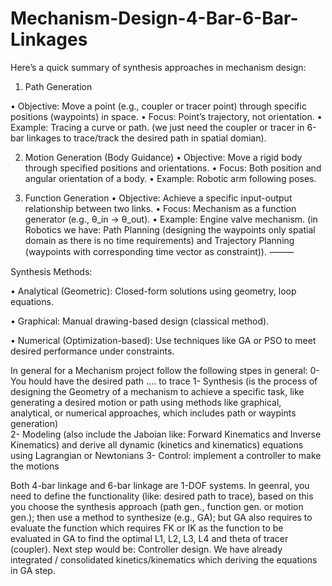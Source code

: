 # Mechanism-Design-4-Bar-6-Bar-Linkages
Here’s a quick summary of synthesis approaches in mechanism design:

1. Path Generation

• Objective: Move a point (e.g., coupler or tracer point) through specific positions (waypoints) in space.
• Focus: Point’s trajectory, not orientation.
• Example: Tracing a curve or path. (we just need the coupler or tracer in 6-bar linkages to trace/track the desired path in spatial domian). 

2. Motion Generation (Body Guidance)
• Objective: Move a rigid body through specified positions and orientations.
• Focus: Both position and angular orientation of a body.
• Example: Robotic arm following poses.

3. Function Generation
• Objective: Achieve a specific input-output relationship between two links.
• Focus: Mechanism as a function generator (e.g., θ_in → θ_out).
• Example: Engine valve mechanism.
(in Robotics we have: Path Planning (designing the waypoints only spatial domain as there is no time requirements) and Trajectory Planning (waypoints with corresponding time vector as constraint)).
⸻

Synthesis Methods:

• Analytical (Geometric): Closed-form solutions using geometry, loop equations.

• Graphical: Manual drawing-based design (classical method).

• Numerical (Optimization-based): Use techniques like GA or PSO to meet desired performance under constraints.

In general for a Mechanism project follow the following stpes in general:
0- You hould have the desired path .... to trace 
1- Synthesis (is the process of designing the Geometry of a mechanism to achieve a specific task, like generating a desired motion or path using methods like graphical, analytical, or numerical approaches, which includes path or waypints generation)  
2- Modeling (also include the Jaboian like: Forward Kinematics and Inverse Kinematics) and derive all dynamic (kinetics and kinematics) equations using Lagrangian or Newtonians 
3- Control: implement a controller to make the motions 

Both 4-bar linkage and 6-bar linkage are 1-DOF systems. 
In geenral, you need to define the functionality (like: desired path to trace), based on this you choose the synthesis approach (path gen., function gen. or motion gen.); then use a method to synthesize (e.g., GA); but GA also requires to evaluate the function which requires FK or IK as the function to be evaluated in GA to find the optimal L1, L2, L3, L4 and theta of tracer (coupler). Next step would be: Controller design. We have already integrated / consolidated kinetics/kinematics which deriving the equations in GA step.            
